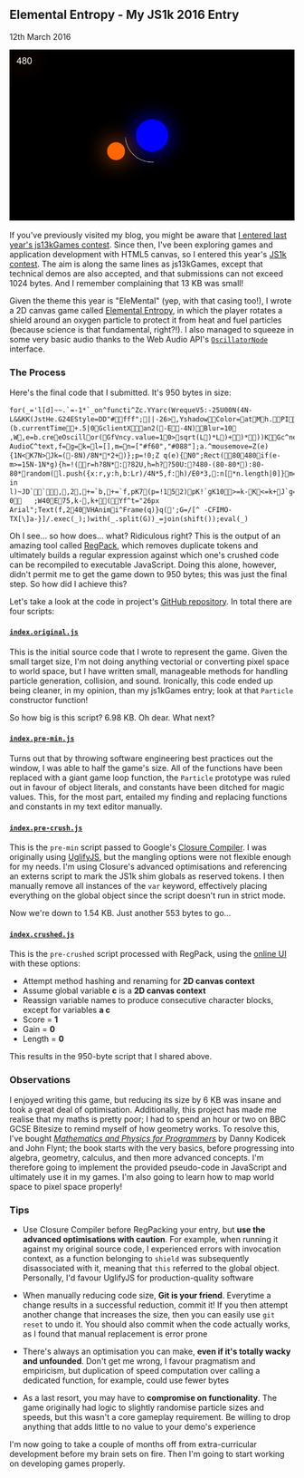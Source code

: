 ## Elemental Entropy - My JS1k 2016 Entry

<time datetime="2016-03-12">12th March 2016</time>

<img src="https://raw.githubusercontent.com/jamesseanwright/elemental-entropy/master/screenshot.jpeg" alt="Time Worm! Screenshot" class="blog-post__image--primary" />

If you've previously visited my blog, you might be aware that [I entered last year's js13kGames contest](/blog/1442177-time-worm-js13kgames-entry). Since then, I've been exploring games and application development with HTML5 canvas, so I entered this year's [JS1k contest](http://js1k.com/2016-elemental/). The aim is along the same lines as js13kGames, except that technical demos are also accepted, and that submissions can not exceed 1024 bytes. And I remember complaining that 13 KB was small!

Given the theme this year is "EleMental" (yep, with that casing too!), I wrote a 2D canvas game called [Elemental Entropy](http://js1k.com/2016-elemental/demo/2511), in which the player rotates a shield around an oxygen particle to protect it from heat and fuel particles (because science is that fundamental, right?!). I also managed to squeeze in some very basic audio thanks to the Web Audio API's [`OscillatorNode`](https://developer.mozilla.org/en-US/docs/Web/API/OscillatorNode) interface.


### The Process

Here's the final code that I submitted. It's 950 bytes in size:

```
for(_='l[d]~~.`=-1*`_on^functi^Zc.YYarc(WrequeV5:-25U00N(4N-L&&KK(JstHe.G24EStyle=DD"#fff";||-26>,YshadowColor=atMh.PI/4`y`x),random());(E0-YHrokefill0,Y5,2*()YbeginPh()	(b.currentTime+.5|0GclientXan2(-E-4N)Blur=10	,W,e=b.creeOscillor(GfVncy.value=10>sqrt(L)*L)+)*))KGc^nect(b.deHini^GHartGHop+b=new AudioC^text,f=g=k=l=[],m=n=["#f60","#088"];a.^mousemove=Z(e){1N<K7N>Jk=(-8N)/8N**2+)};p=!0;Z q(e){N0";Rect(80480if(e-m>=15N-1N*g){h=!(r=h?8N*:?82U,h=h??50U:?480-(80-80*):80-80*random(l.push({x:r,y:h,b:Lr)/4N*5,f:h)/E0*3,:n[*n.length|0]}m=e}pJNf""#Nf"40E4for(d in l)~JD``,,2,+=`b,+=`f,pK7(p=!152)pK!`gK10>=k-K<=k+J`g=!`b_b,`f_f,f+=10===f%1NKg++9.1)826<||506<)J~=void 0	;W40E75,k-,k+(Yf^t="26px Arial";Text(f,240VHAnimi^Frame(q)}q(';G=/[^ -CFIMO-TX[\]a-}]/.exec(_);)with(_.split(G))_=join(shift());eval(_)
```

Oh I see... so how does... what? Ridiculous right? This is the output of an amazing tool called [RegPack](https://github.com/Siorki/RegPack), which removes duplicate tokens and ultimately builds a regular expression against which one's crushed code can be recompiled to executable JavaScript. Doing this alone, however, didn't permit me to get the game down to 950 bytes; this was just the final step. So how did I achieve this?

Let's take a look at the code in project's [GitHub repository](https://github.com/jamesseanwright/elemental-entropy). In total there are four scripts:


#### [`index.original.js`](https://github.com/jamesseanwright/elemental-entropy/blob/master/index.original.js)

This is the initial source code that I wrote to represent the game. Given the small target size, I'm not doing anything vectorial or converting pixel space to world space, but I have written small, manageable methods for handling particle generation, collision, and sound. Ironically, this code ended up being cleaner, in my opinion, than my js1kGames entry; look at that `Particle` constructor function!

So how big is this script? 6.98 KB. Oh dear. What next?


#### [`index.pre-min.js`](https://github.com/jamesseanwright/elemental-entropy/blob/master/index.pre-min.js)

Turns out that by throwing software engineering best practices out the window, I was able to half the game's size. All of the functions have been replaced with a giant game loop function, the `Particle` prototype was ruled out in favour of object literals, and constants have been ditched for magic values. This, for the most part, entailed my finding and replacing functions and constants in my text editor manually.


#### [`index.pre-crush.js`](https://github.com/jamesseanwright/elemental-entropy/blob/master/index.pre-crush.js)

This is the `pre-min` script passed to Google's [Closure Compiler](https://developers.google.com/closure/compiler/). I was originally using [UglifyJS](https://github.com/mishoo/UglifyJS2), but the mangling options were not flexible enough for my needs. I'm using Closure's advanced optimisations and referencing an externs script to mark the JS1k shim globals as reserved tokens. I then manually remove all instances of the `var` keyword, effectively placing everything on the global object since the script doesn't run in strict mode. 

Now we're down to 1.54 KB. Just another 553 bytes to go...


#### [`index.crushed.js`](https://github.com/jamesseanwright/elemental-entropy/blob/master/index.crushed.js)

This is the `pre-crushed` script processed with RegPack, using the [online UI](http://siorki.github.io/regPack.html) with these options:

* Attempt method hashing and renaming for **2D canvas context**
* Assume global variable **c** is a **2D canvas context**
* Reassign variable names to produce consecutive character blocks, except for variables **a c**
* Score = **1**
* Gain = **0**
* Length = **0**

This results in the 950-byte script that I shared above.


### Observations

I enjoyed writing this game, but reducing its size by 6 KB was insane and took a great deal of optimisation. Additionally, this project has made me realise that my maths is pretty poor; I had to spend an hour or two on BBC GCSE Bitesize to remind myself of how geometry works. To resolve this, I've bought [_Mathematics and Physics for Programmers_](http://www.amazon.co.uk/dp/1435457331/ref=pd_lpo_sbs_dp_ss_1/276-7648159-2263306?pf_rd_m=A3P5ROKL5A1OLE&pf_rd_s=lpo-top-stripe&pf_rd_r=034RWHHR2HSATR1BB4SS&pf_rd_t=201&pf_rd_p=569136327&pf_rd_i=1584503300) by Danny Kodicek and John Flynt; the book starts with the very basics, before progressing into algebra, geometry, calculus, and then more advanced concepts. I'm therefore going to implement the provided pseudo-code in JavaScript and ultimately use it in my games. I'm also going to learn how to map world space to pixel space properly!


### Tips

* Use Closure Compiler before RegPacking your entry, but **use the advanced optimisations with caution**. For example, when running it against my original source code, I experienced errors with invocation context, as a function belonging to `shield` was subsequently disassociated with it, meaning that `this` referred to the global object. Personally, I'd favour UglifyJS for production-quality software

* When manually reducing code size, **Git is your friend**. Everytime a change results in a successful reduction, commit it! If you then attempt another change that increases the size, then you can easily use `git reset` to undo it. You should also commit when the code actually works, as I found that manual replacement is error prone

* There's always an optimisation you can make, **even if it's totally wacky and unfounded**. Don't get me wrong, I favour pragmatism and empiricism, but duplication of speed computation over calling a dedicated function, for example, could use fewer bytes

* As a last resort, you may have to **compromise on functionality**. The game originally had logic to slightly randomise particle sizes and speeds, but this wasn't a core gameplay requirement. Be willing to drop anything that adds little to no value to your demo's experience

I'm now going to take a couple of months off from extra-curricular development before my brain sets on fire. Then I'm going to start working on developing games properly.